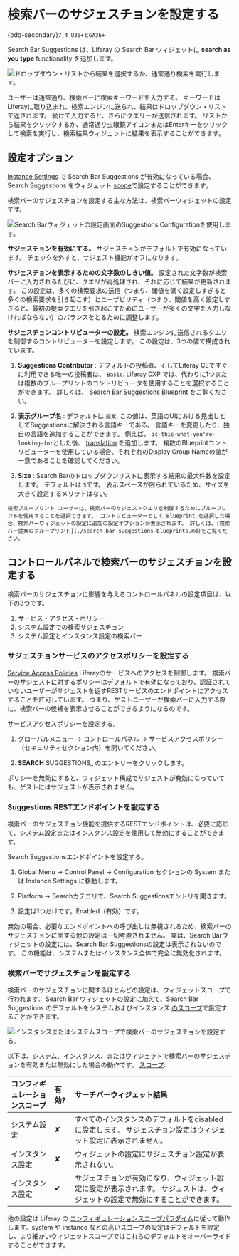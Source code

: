 # 検索バーのサジェスチョンを設定する

{bdg-secondary}`7.4 U36+とGA36+`

Search Bar Suggestions は、Liferay の Search Bar ウィジェットに **search as you type** functionality を追加します。

![ドロップダウン・リストから結果を選択するか、通常通り検索を実行します。](./configuring-search-bar-suggestions/images/01.gif)

ユーザーは通常通り、検索バーに検索キーワードを入力する。 キーワードはLiferayに取り込まれ、検索エンジンに送られ、結果はドロップダウン・リストで返されます。 続けて入力すると、さらにクエリーが送信されます。 リストから結果をクリックするか、通常通り虫眼鏡アイコンまたはEnterキーをクリックして検索を実行し、検索結果ウィジェットに結果を表示することができます。

## 設定オプション

[Instance Settings](#search-bar-suggestions-configuration-scope) で Search Bar Suggestions が有効になっている場合、Search Suggestions をウィジェット [scope](../../../system-administration/configuring-liferay/understanding-configuration-scope.md)で設定することができます。

検索バーのサジェスチョンを設定する主な方法は、検索バーウィジェットの設定です。

![Search Barウィジェットの設定画面のSuggestions Configurationを使用します。](./configuring-search-bar-suggestions/images/02.png)

**サジェスチョンを有効にする。** サジェスチョンがデフォルトで有効になっています。 チェックを外すと、サジェスト機能がオフになります。

**サジェスチョンを表示するための文字数のしきい値。** 設定された文字数が検索バーに入力されるたびに、クエリが再処理され、それに応じて結果が更新されます。 この設定は、多くの検索要求の送信（つまり、閾値を低く設定しすぎると多くの検索要求を引き起こす）とユーザビリティ（つまり、閾値を高く設定しすぎると、最初の提案クエリを引き起こすためにユーザーが多くの文字を入力しなければならない）のバランスをとるために調整します。

**サジェスチョンコントリビューターの設定。** 検索エンジンに送信されるクエリを制御するコントリビューターを設定します。 この設定は、3つの値で構成されています。

1. **Suggestions Contributor** : デフォルトの投稿者、そしてLiferay CEですぐに利用できる唯一の投稿者は、 `Basic`. Liferay DXP では、代わりに1つまたは複数のブループリントのコントリビュータを使用することを選択することができます。 詳しくは、 [Search Bar Suggestions Blueprint](./search-bar-suggestions-blueprints.md) をご覧ください。

1. **表示グループ名** : デフォルトは `提案`. この値は、英語のUIにおける見出しとしてSuggestionsに解決される言語キーである。 言語キーを変更したり、独自の言語を追加することができます。 例えば、 `is-this-what-you're-looking-for`とした後、 [translation](../../../system-administration/configuring-liferay/changing-language-translations.md#adding-a-language-key-and-translation) を追加します。 複数のBlueprintコントリビューターを使用している場合、それぞれのDisplay Group Nameの値が一意であることを確認してください。

1. **Size** : Search Barのドロップダウンリストに表示する結果の最大件数を設定します。 デフォルトは `5`です。 表示スペースが限られているため、サイズを大きく設定するメリットはない。

```{tip}
検索ブループリント ユーザーは、検索バーのサジェストクエリを制御するためにブループリントを使用することを選択できます。 コントリビューターとして_Blueprint_を選択した場合、検索バーウィジェットの設定に追加の設定オプションが表示されます。 詳しくは、[検索バー提案のブループリント](./search-bar-suggestions-blueprints.md)をご覧ください。
```

## コントロールパネルで検索バーのサジェスチョンを設定する

検索バーのサジェスチョンに影響を与えるコントロールパネルの設定項目は、以下の3つです。

1. サービス・アクセス・ポリシー
1. システム設定での検索サジェスチョン
1. システム設定とインスタンス設定の検索バー

### サジェスチョンサービスのアクセスポリシーを設定する

[Service Access Policies](../../../installation-and-upgrades/securing-liferay/securing-web-services/setting-service-access-policies.md#understanding-service-access-policies) Liferayのサービスへのアクセスを制御します。 検索バーのサジェストに対するポリシーはデフォルトで有効になっており、認証されていないユーザーがサジェストを返すRESTサービスのエンドポイントにアクセスすることを許可しています。 つまり、ゲストユーザーが検索バーに入力する際に、検索バーの候補を表示させることができるようになるのです。

サービスアクセスポリシーを設定する。

1. グローバルメニュー &rarr; コントロールパネル &rarr; サービスアクセスポリシー（セキュリティセクション内）を開いてください。

1. **SEARCH** SUGGESTIONS_ のエントリーをクリックします。

ポリシーを無効にすると、ウィジェット構成でサジェストが有効になっていても、ゲストにはサジェストが表示されません。

### Suggestions RESTエンドポイントを設定する

検索バーのサジェスチョン機能を提供するRESTエンドポイントは、必要に応じて、システム設定またはインスタンス設定を使用して無効にすることができます。

Search Suggestionsエンドポイントを設定する。

1. Global Menu &rarr; Control Panel &rarr; Configuration セクションの System または Instance Settings に移動します。

1. Platform &rarr; Searchカテゴリで、Search Suggestionsエントリを開きます。

1. 設定は1つだけです。Enabled（有効）です。

無効の場合、必要なエンドポイントへの呼び出しは無視されるため、検索バーのサジェスチョンに関する他の設定は一切考慮されません。 実は、Search Barウィジェットの設定には、Search Bar Suggestionsの設定は表示されないのです。 この機能は、システムまたはインスタンス全体で完全に無効化されます。

### 検索バーでサジェスチョンを設定する

検索バーのサジェスチョンに関するほとんどの設定は、ウィジェットスコープで行われます。 Search Bar ウィジェットの設定に加えて、Search Bar Suggestions のデフォルトをシステムおよびインスタンス [のスコープ](../../../system-administration/configuring-liferay/understanding-configuration-scope.md)で設定することができます。

![インスタンスまたはシステムスコープで検索バーのサジェスチョンを設定する。](./configuring-search-bar-suggestions/images/03.png)

以下は、システム、インスタンス、またはウィジェットで検索バーのサジェスチョンを有効または無効にした場合の動作です。 [スコープ](../../../system-administration/configuring-liferay/understanding-configuration-scope.md):

| コンフィギュレーションスコープ | 有効?      | サーチバーウィジェット結果                                                    |
|:--------------- |:-------- |:---------------------------------------------------------------- |
| システム設定          | &#10008; | すべてのインスタンスのデフォルトをdisabledに設定します。 サジェスチョン設定はウィジェット設定に表示されません。     |
| インスタンス設定        | &#10008; | ウィジェットの設定にサジェスチョン設定が表示されない。                                      |
| インスタンス設定        | &#10004; | サジェスチョンが有効になり、ウィジェット設定に設定が表示されます。 サジェストは、ウィジェットの設定で無効にすることができます。 |

他の設定は Liferay の [コンフィギュレーションスコープパラダイム](../../../system-administration/configuring-liferay/understanding-configuration-scope.md)に従って動作します。system や instance などの高いスコープの設定はデフォルトを設定し、より細かいウィジェットスコープではこれらのデフォルトをオーバーライドすることができます。
